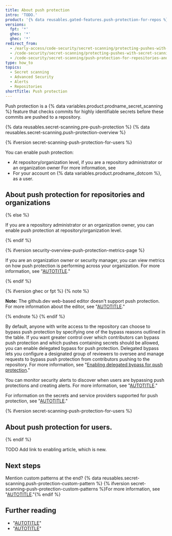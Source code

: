 ```yaml
---
title: About push protection
intro: 'TODO.'
product: '{% data reusables.gated-features.push-protection-for-repos %}'
versions:
  fpt: '*'
  ghes: '*'
  ghec: '*'
redirect_from:
  - /early-access/code-security/secret-scanning/protecting-pushes-with-secret-scanning
  - /code-security/secret-scanning/protecting-pushes-with-secret-scanning
  - /code-security/secret-scanning/push-protection-for-repositories-and-organizations
type: how_to
topics:
  - Secret scanning
  - Advanced Security
  - Alerts
  - Repositories
shortTitle: Push protection
---
```


Push protection is a {% data variables.product.prodname_secret_scanning %} feature that checks commits for highly identifiable secrets before these commits are pushed to a repository.

{% data reusables.secret-scanning.pre-push-protection %} {% data reusables.secret-scanning.push-protection-overview %}

{% ifversion secret-scanning-push-protection-for-users %}

You can enable push protection:

* At repository/organization level, if you are a repository administrator or an organization owner For more information, see
* For your account on {% data variables.product.prodname_dotcom %}, as a user.

## About push protection for repositories and organizations

{% else %}

If you are a repository administrator or an organization owner, you can enable push protection at repository/organization level.

{% endif %}

{% ifversion security-overview-push-protection-metrics-page %}

If you are an organization owner or security manager, you can view metrics on how push protection is performing across your organization. For more information, see "[AUTOTITLE](/code-security/security-overview/viewing-metrics-for-secret-scanning-push-protection)."

{% endif %}

{% ifversion ghec or fpt %}
{% note %}

**Note:** The github.dev web-based editor doesn't support push protection. For more information about the editor, see "[AUTOTITLE](/codespaces/the-githubdev-web-based-editor)."

{% endnote %}
{% endif %}

By default, anyone with write access to the repository can choose to bypass push protection by specifying one of the bypass reasons outlined in the table. If you want greater control over which contributors can bypass push protection and which pushes containing secrets should be allowed, you can enable delegated bypass for push protection. Delegated bypass lets you configure a designated group of reviewers to oversee and manage requests to bypass push protection from contributors pushing to the repository. For more information, see "[Enabling delegated bypass for push protection](/code-security/secret-scanning/using-advanced-secret-scanning-and-push-protection-features/delegated-bypass-for-push-protection/enabling-delegated-bypass-for-push-protection)."

You can monitor security alerts to discover when users are bypassing push protections and creating alerts. For more information, see "[AUTOTITLE](/code-security/getting-started/auditing-security-alerts)."

For information on the secrets and service providers supported for push protection, see "[AUTOTITLE](/code-security/secret-scanning/introduction/supported-secret-scanning-patterns.md#supported-secrets)."

{% ifversion secret-scanning-push-protection-for-users %}

## About push protection for users.

{% endif %}

TODO Add link to enabling article, which is new.

## Next steps

Mention custom patterns at the end?
{% data reusables.secret-scanning.push-protection-custom-pattern %} {% ifversion secret-scanning-push-protection-custom-patterns %}For more information, see "[AUTOTITLE](/code-security/secret-scanning/defining-custom-patterns-for-secret-scanning)."{% endif %}

## Further reading

* "[AUTOTITLE](/code-security/secret-scanning/pushing-a-branch-blocked-by-push-protection)"
* "[AUTOTITLE](/code-security/secret-scanning/working-with-push-protection)"
